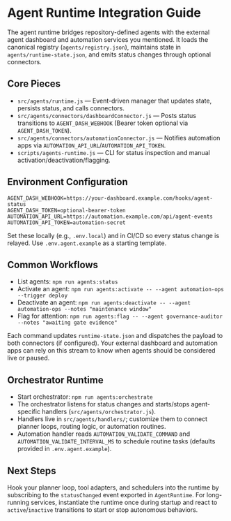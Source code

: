 # Agent Runtime Integration Guide

The agent runtime bridges repository-defined agents with the external agent dashboard and automation services you mentioned. It loads the canonical registry (`agents/registry.json`), maintains state in `agents/runtime-state.json`, and emits status changes through optional connectors.

## Core Pieces

- `src/agents/runtime.js` — Event-driven manager that updates state, persists status, and calls connectors.
- `src/agents/connectors/dashboardConnector.js` — Posts status transitions to `AGENT_DASH_WEBHOOK` (Bearer token optional via `AGENT_DASH_TOKEN`).
- `src/agents/connectors/automationConnector.js` — Notifies automation apps via `AUTOMATION_API_URL`/`AUTOMATION_API_TOKEN`.
- `scripts/agents-runtime.js` — CLI for status inspection and manual activation/deactivation/flagging.

## Environment Configuration

```
AGENT_DASH_WEBHOOK=https://your-dashboard.example.com/hooks/agent-status
AGENT_DASH_TOKEN=optional-bearer-token
AUTOMATION_API_URL=https://automation.example.com/api/agent-events
AUTOMATION_API_TOKEN=automation-secret
```

Set these locally (e.g., `.env.local`) and in CI/CD so every status change is relayed. Use `.env.agent.example` as a starting template.

## Common Workflows

- List agents: `npm run agents:status`
- Activate an agent: `npm run agents:activate -- --agent automation-ops --trigger deploy`
- Deactivate an agent: `npm run agents:deactivate -- --agent automation-ops --notes "maintenance window"`
- Flag for attention: `npm run agents:flag -- --agent governance-auditor --notes "awaiting gate evidence"`

Each command updates `runtime-state.json` and dispatches the payload to both connectors (if configured). Your external dashboard and automation apps can rely on this stream to know when agents should be considered live or paused.

## Orchestrator Runtime

- Start orchestrator: `npm run agents:orchestrate`
- The orchestrator listens for status changes and starts/stops agent-specific handlers (`src/agents/orchestrator.js`).
- Handlers live in `src/agents/handlers/`; customize them to connect planner loops, routing logic, or automation routines.
- Automation handler reads `AUTOMATION_VALIDATE_COMMAND` and `AUTOMATION_VALIDATE_INTERVAL_MS` to schedule routine tasks (defaults provided in `.env.agent.example`).

## Next Steps

Hook your planner loop, tool adapters, and schedulers into the runtime by subscribing to the `statusChanged` event exported in `AgentRuntime`. For long-running services, instantiate the runtime once during startup and react to `active`/`inactive` transitions to start or stop autonomous behaviors.
